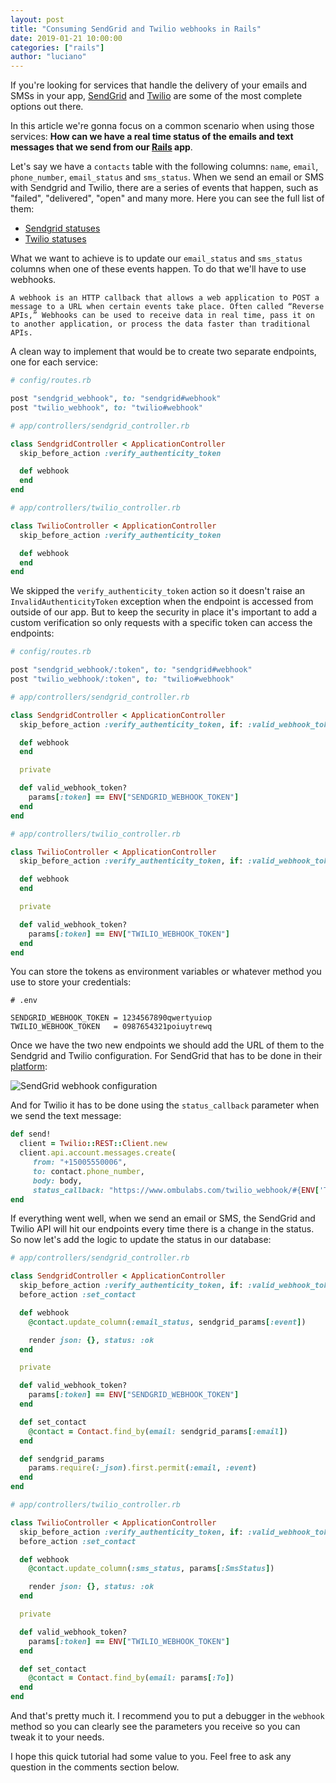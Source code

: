 ```yaml
---
layout: post
title: "Consuming SendGrid and Twilio webhooks in Rails"
date: 2019-01-21 10:00:00
categories: ["rails"]
author: "luciano"
---
```


If you're looking for services that handle the delivery of your emails and SMSs in your app, [SendGrid](https://sendgrid.com/) and [Twilio](https://www.twilio.com/) are some of the most complete options out there.

In this article we're gonna focus on a common scenario when using those services: **How can we have a real time status of the emails and text messages that we send from our [Rails](https://rubyonrails.org/) app**.

<!--more-->

Let's say we have a `contacts` table with the following columns: `name`, `email`, `phone_number`, `email_status` and `sms_status`.
When we send an email or SMS with Sendgrid and Twilio, there are a series of events that happen, such as "failed", "delivered", "open" and many more. Here you can see the full list of them:

- [Sendgrid statuses](https://sendgrid.com/blog/the-nine-events-of-email/)
- [Twilio statuses](https://support.twilio.com/hc/en-us/articles/223134347-What-are-the-Possible-SMS-and-MMS-Message-Statuses-and-What-do-They-Mean-)

What we want to achieve is to update our `email_status` and `sms_status` columns when one of these events happen. To do that we'll have to use webhooks.

```
A webhook is an HTTP callback that allows a web application to POST a message to a URL when certain events take place. Often called “Reverse APIs,” Webhooks can be used to receive data in real time, pass it on to another application, or process the data faster than traditional APIs.
```

A clean way to implement that would be to create two separate endpoints, one for each service:

```ruby
# config/routes.rb

post "sendgrid_webhook", to: "sendgrid#webhook"
post "twilio_webhook", to: "twilio#webhook"
```

```ruby
# app/controllers/sendgrid_controller.rb

class SendgridController < ApplicationController
  skip_before_action :verify_authenticity_token

  def webhook
  end
end
```

```ruby
# app/controllers/twilio_controller.rb

class TwilioController < ApplicationController
  skip_before_action :verify_authenticity_token

  def webhook
  end
end
```

We skipped the `verify_authenticity_token` action so it doesn't raise an `InvalidAuthenticityToken` exception when the endpoint is accessed from outside of our app. But to keep the security in place it's important to add a custom verification so only requests with a specific token can access the endpoints:

```ruby
# config/routes.rb

post "sendgrid_webhook/:token", to: "sendgrid#webhook"
post "twilio_webhook/:token", to: "twilio#webhook"
```

```ruby
# app/controllers/sendgrid_controller.rb

class SendgridController < ApplicationController
  skip_before_action :verify_authenticity_token, if: :valid_webhook_token?

  def webhook
  end

  private

  def valid_webhook_token?
    params[:token] == ENV["SENDGRID_WEBHOOK_TOKEN"]
  end
end
```

```ruby
# app/controllers/twilio_controller.rb

class TwilioController < ApplicationController
  skip_before_action :verify_authenticity_token, if: :valid_webhook_token?

  def webhook
  end

  private

  def valid_webhook_token?
    params[:token] == ENV["TWILIO_WEBHOOK_TOKEN"]
  end
end
```

You can store the tokens as environment variables or whatever method you use to store your credentials:

```
# .env

SENDGRID_WEBHOOK_TOKEN = 1234567890qwertyuiop
TWILIO_WEBHOOK_TOKEN   = 0987654321poiuytrewq
```

Once we have the two new endpoints we should add the URL of them to the Sendgrid and Twilio configuration.
For SendGrid that has to be done in their [platform](https://app.sendgrid.com/settings/mail_settings):

<img src="/blog/assets/images/sendgrid_webhook.png" alt="SendGrid webhook configuration">

And for Twilio it has to be done using the `status_callback` parameter when we send the text message:

```ruby
def send!
  client = Twilio::REST::Client.new
  client.api.account.messages.create(
     from: "+15005550006",
     to: contact.phone_number,
     body: body,
     status_callback: "https://www.ombulabs.com/twilio_webhook/#{ENV['TWILIO_WEBHOOK_TOKEN']}"
end
```

If everything went well, when we send an email or SMS, the SendGrid and Twilio API will hit our endpoints every time there is a change in the status. So now let's add the logic to update the status in our database:

```ruby
# app/controllers/sendgrid_controller.rb

class SendgridController < ApplicationController
  skip_before_action :verify_authenticity_token, if: :valid_webhook_token?
  before_action :set_contact

  def webhook
    @contact.update_column(:email_status, sendgrid_params[:event])

    render json: {}, status: :ok
  end

  private

  def valid_webhook_token?
    params[:token] == ENV["SENDGRID_WEBHOOK_TOKEN"]
  end

  def set_contact
    @contact = Contact.find_by(email: sendgrid_params[:email])
  end

  def sendgrid_params
    params.require(:_json).first.permit(:email, :event)
  end
end
```

```ruby
# app/controllers/twilio_controller.rb

class TwilioController < ApplicationController
  skip_before_action :verify_authenticity_token, if: :valid_webhook_token?
  before_action :set_contact

  def webhook
    @contact.update_column(:sms_status, params[:SmsStatus])

    render json: {}, status: :ok
  end

  private

  def valid_webhook_token?
    params[:token] == ENV["TWILIO_WEBHOOK_TOKEN"]
  end

  def set_contact
    @contact = Contact.find_by(email: params[:To])
  end
end
```

And that's pretty much it. I recommend you to put a debugger in the `webhook` method so you can clearly see the parameters you receive so you can tweak it to your needs.

I hope this quick tutorial had some value to you. Feel free to ask any question in the comments section below.

